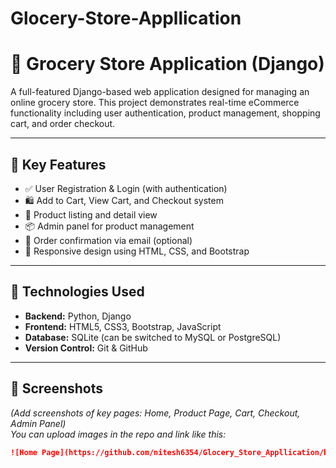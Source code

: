 # Glocery-Store-Appllication
# 🛒 Grocery Store Application (Django)

A full-featured Django-based web application designed for managing an online grocery store. This project demonstrates real-time eCommerce functionality including user authentication, product management, shopping cart, and order checkout.

---

## 🚀 Key Features

- ✅ User Registration & Login (with authentication)
- 🛍️ Add to Cart, View Cart, and Checkout system
- 🧺 Product listing and detail view
- 📦 Admin panel for product management
- 📧 Order confirmation via email (optional)
- 📱 Responsive design using HTML, CSS, and Bootstrap

---

## 📂 Technologies Used

- **Backend:** Python, Django
- **Frontend:** HTML5, CSS3, Bootstrap, JavaScript
- **Database:** SQLite (can be switched to MySQL or PostgreSQL)
- **Version Control:** Git & GitHub

---

## 📸 Screenshots

*(Add screenshots of key pages: Home, Product Page, Cart, Checkout, Admin Panel)*  
*You can upload images in the repo and link like this:*  
```markdown
![Home Page](https://github.com/nitesh6354/Glocery_Store_Appllication/blob/main/screenshots/home.png)
